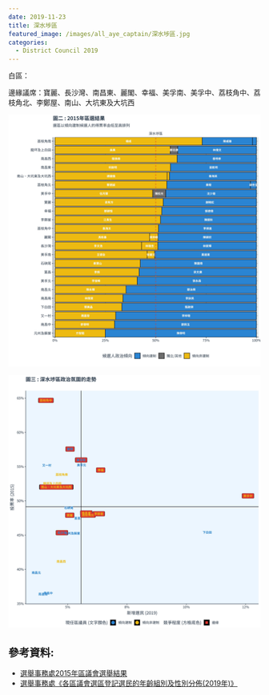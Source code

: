 ```yaml
---
date: 2019-11-23
title: 深水埗區
featured_image: /images/all_aye_captain/深水埗區.jpg
categories:
  - District Council 2019
---
```


白區：

邊緣議席：寶麗、長沙灣、南昌東、麗閣、幸福、美孚南、美孚中、荔枝角中、荔枝角北、李鄭屋、南山、大坑東及大坑西

![power_map](/images/power_map/深水埗區_power_map.jpg)

![scatter](/images/scatter/F_scatter_plot.jpg)

## 參考資料:

* [選舉事務處2015年區議會選舉結果](https://www.elections.gov.hk/dc2015/eng/results.html?1573553249469)  
* [選舉事務處《各區議會選區登記選民的年齡組別及性別分佈(2019年)》](https://www.voterregistration.gov.hk/chi/2019PR_NR%20electors_sex%20and%20age_DC_c.pdf)
